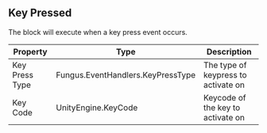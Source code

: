 ## Key Pressed
The block will execute when a key press event occurs.

Property | Type | Description
 --- | --- | ---
Key Press Type | Fungus.EventHandlers.KeyPressType | The type of keypress to activate on
Key Code | UnityEngine.KeyCode | Keycode of the key to activate on

